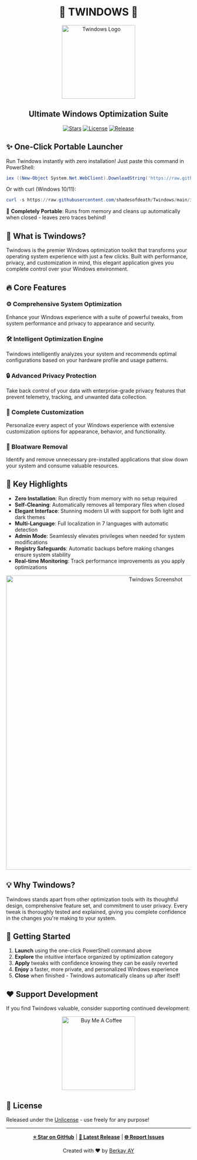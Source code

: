 # <div align="center">🚀 TWINDOWS 🚀</div>

<div align="center">
  <img src="https://github.com/shadesofdeath/Twindows/raw/main/assets/logo.png" alt="Twindows Logo" width="200">
  <br>
  <h2>Ultimate Windows Optimization Suite</h2>
  
  [![Stars](https://img.shields.io/github/stars/shadesofdeath/Twindows?style=for-the-badge&color=yellow)](https://github.com/shadesofdeath/Twindows/stargazers)
  [![License](https://img.shields.io/github/license/shadesofdeath/Twindows?style=for-the-badge&color=blue)](https://github.com/shadesofdeath/Twindows/blob/main/LICENSE)
  [![Release](https://img.shields.io/github/v/release/shadesofdeath/Twindows?style=for-the-badge&color=green)](https://github.com/shadesofdeath/Twindows/releases)
</div>

## ✨ One-Click Portable Launcher

Run Twindows instantly with zero installation! Just paste this command in PowerShell:

```powershell
iex ((New-Object System.Net.WebClient).DownloadString('https://raw.githubusercontent.com/shadesofdeath/Twindows/main/install.ps1'))
```

Or with curl (Windows 10/11):

```powershell
curl -s https://raw.githubusercontent.com/shadesofdeath/Twindows/main/install.ps1 | iex
```

💨 **Completely Portable**: Runs from memory and cleans up automatically when closed - leaves zero traces behind!

## 🌟 What is Twindows?

Twindows is the premier Windows optimization toolkit that transforms your operating system experience with just a few clicks. Built with performance, privacy, and customization in mind, this elegant application gives you complete control over your Windows environment.

## 🔥 Core Features

### ⚙️ Comprehensive System Optimization
Enhance your Windows experience with a suite of powerful tweaks, from system performance and privacy to appearance and security.

### 🛠️ Intelligent Optimization Engine
Twindows intelligently analyzes your system and recommends optimal configurations based on your hardware profile and usage patterns.

### 🔒 Advanced Privacy Protection
Take back control of your data with enterprise-grade privacy features that prevent telemetry, tracking, and unwanted data collection.

### 🎨 Complete Customization
Personalize every aspect of your Windows experience with extensive customization options for appearance, behavior, and functionality.

### 🚀 Bloatware Removal
Identify and remove unnecessary pre-installed applications that slow down your system and consume valuable resources.

## 🌈 Key Highlights

- **Zero Installation**: Run directly from memory with no setup required
- **Self-Cleaning**: Automatically removes all temporary files when closed
- **Elegant Interface**: Stunning modern UI with support for both light and dark themes
- **Multi-Language**: Full localization in 7 languages with automatic detection
- **Admin Mode**: Seamlessly elevates privileges when needed for system modifications
- **Registry Safeguards**: Automatic backups before making changes ensure system stability
- **Real-time Monitoring**: Track performance improvements as you apply optimizations

<div align="center">
  <img src="https://github.com/shadesofdeath/Twindows/raw/main/assets/screenshot1.png" alt="Twindows Screenshot" width="800">
</div>

## 💡 Why Twindows?

Twindows stands apart from other optimization tools with its thoughtful design, comprehensive feature set, and commitment to user privacy. Every tweak is thoroughly tested and explained, giving you complete confidence in the changes you're making to your system.

## 🚀 Getting Started

1. **Launch** using the one-click PowerShell command above
2. **Explore** the intuitive interface organized by optimization category
3. **Apply** tweaks with confidence knowing they can be easily reverted
4. **Enjoy** a faster, more private, and personalized Windows experience
5. **Close** when finished - Twindows automatically cleans up after itself!

## ❤️ Support Development

If you find Twindows valuable, consider supporting continued development:

<div align="center">
  <a href="https://ko-fi.com/shadesofdeath">
    <img src="https://cdn.ko-fi.com/cdn/kofi3.png?v=3" alt="Buy Me A Coffee" width="200">
  </a>
</div>

## 📜 License

Released under the [Unlicense](https://github.com/shadesofdeath/Twindows/blob/main/LICENSE) - use freely for any purpose!

---

<div align="center">
  
  **[⭐ Star on GitHub](https://github.com/shadesofdeath/Twindows)** | 
  **[🔄 Latest Release](https://github.com/shadesofdeath/Twindows/releases)** | 
  **[🌐 Report Issues](https://github.com/shadesofdeath/Twindows/issues)**
  
  Created with ❤️ by [Berkay AY](https://github.com/shadesofdeath)
</div> 